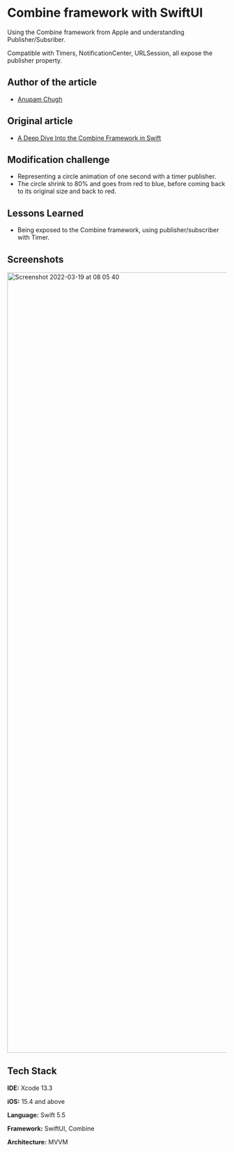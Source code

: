 
# Combine framework with SwiftUI

Using the Combine framework from Apple and understanding Publisher/Subsriber.

Compatible with Timers, NotificationCenter, URLSession, all expose the publisher property.

## Author of the article

- [Anupam Chugh](https://anupamchugh.medium.com/) 


## Original article

 - [A Deep Dive Into the Combine Framework in Swift](https://medium.com/better-programming/a-deep-dive-into-the-combine-framework-in-swift-cffdfcc6f32c)
 


## Modification challenge

- Representing a circle animation of one second with a timer publisher. 
- The circle shrink to 80% and goes from red to blue, before coming back to its original size and back to red.
## Lessons Learned

- Being exposed to the Combine framework, using publisher/subscriber with Timer.


## Screenshots

<img width="1792" alt="Screenshot 2022-03-19 at 08 05 40" src="https://user-images.githubusercontent.com/17040667/159111384-c6b65e32-d564-4051-86ba-b432e89ea836.png">


## Tech Stack

**IDE:** Xcode 13.3

**iOS:** 15.4 and above

**Language:** Swift 5.5

**Framework:** SwiftUI, Combine

**Architecture:** MVVM

